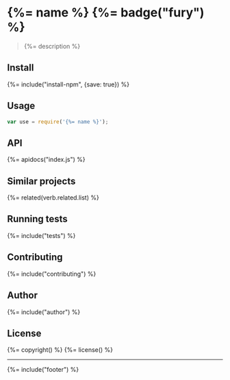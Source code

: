# {%= name %} {%= badge("fury") %}

> {%= description %}

## Install
{%= include("install-npm", {save: true}) %}

## Usage

```js
var use = require('{%= name %}');
```

## API
{%= apidocs("index.js") %}

## Similar projects
{%= related(verb.related.list) %}  

## Running tests
{%= include("tests") %}

## Contributing
{%= include("contributing") %}

## Author
{%= include("author") %}

## License
{%= copyright() %}
{%= license() %}

***

{%= include("footer") %}
